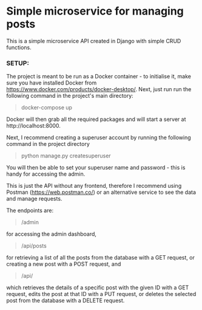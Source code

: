 # Simple microservice for managing posts
 
This is a simple microservice API created in Django with simple CRUD functions.

### SETUP:
The project is meant to be run as a Docker container - to initialise it, make sure you have installed Docker from https://www.docker.com/products/docker-desktop/. Next, just run run the following command in the project's main directory: 

> docker-compose up

Docker will then grab all the required packages and will start a server at http://localhost:8000.

Next, I recommend creating a superuser account by running the following command in the project directory

> python manage.py createsuperuser

You will then be able to set your superuser name and password - this is handy for accessing the admin.

This is just the API without any frontend, therefore I recommend using Postman (https://web.postman.co/) or an alternative service to see the data and manage  requests.

The endpoints are:

> /admin

for accessing the admin dashboard,

> /api/posts

for retrieving a list of all the posts from the database with a GET request, or creating a new post with a POST request, and

> /api/<id>

which retrieves the details of a specific post with the given ID with a GET request, edits the post at that ID with a PUT request, or deletes the selected post from the database with a DELETE request.
